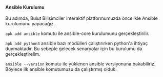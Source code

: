 #### Ansible Kurulumu  
Bu adımda, Bulut Bilişimciler interaktif platformumuzda öncelikle Ansible kurulumunu yapacağız.


`apk add ansible` komutu ile ansible-core kurulumunu gerçekleştirilir.

`apk add python3` ansible bazı modülleri çalıştırırken python'a ihtiyaç duymaktadır. Bu sebeple gelecek senaryolar için bu kurulumu da gerçekleştirelim. 

`ansible --version` komutu ile yüklenen ansible versiyonuna bakabiliriz. Böylece ilk ansible komutumuzu da çalıştırmış olduk.
  